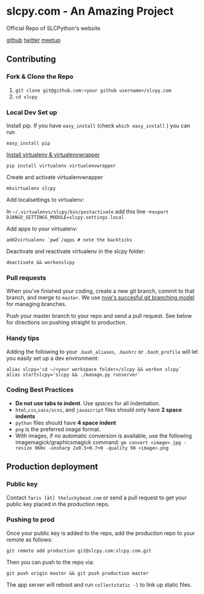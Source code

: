 slcpy.com - An Amazing Project
=========

Official Repo of SLCPython's website

[github](https://github.com/SLCPython)
[twitter](https://twitter.com/slcpy)
[meetup](www.meetup.com/Salt-Lake-City-Python-Web-Developers/)

## Contributing

### Fork & Clone the Repo

1. `git clone git@github.com:<your github username>/slcpy.com`
2. `cd slcpy`

### Local Dev Set up

Install pip. If you have `easy_install` (check `which easy_install` ) you can 
run 

`easy_install pip`

[Install virtualenv & virtualenvwrapper](http://virtualenv.readthedocs.org/en/latest/virtualenv.html)

`pip install virtualenv virtualenvwrapper`

Create and activate virtualenvwrapper

`mkvirtualenv slcpy`

Add localsettings to virtualenv:

In `~/.virtualenvs/slcpy/bin/postactivate` add this line →`export DJANGO_SETTINGS_MODULE=slcpy.settings.local`

Add apps to your virtualenv:

    add2virtualenv `pwd`/apps # note the backticks

Deactivate and reactivate virtualenv in the slcpy folder:

`deactivate && workonslcpy`

### Pull requests

When you've finished your coding, create a new git branch, commit to that branch, and merge to `master`. We use [nvie's succesful git branching model](nvie.com/posts/a-successful-git-branching-model/) for managing branches.

Push your master branch to your repo and send a pull request. See below for directions on pushing straight to production.

### Handy tips

Adding the following to your `.bash_aliases`, `.bashrc` or `.bash_profile` will let you easily set up a dev environment:

    alias slcpy='cd ~/<your workspace folder>/slcpy && workon slcpy`
    alias startslcpy='slcpy && ./manage.py runserver`
    
### Coding Best Practices

* **Do not use tabs to indent**. Use *spaces* for all indentation.
* `html`,`css`,`sass/scss`, and `javascript` files should only have **2 space indents**
* `python` files should have **4 space indent**
* `png` is the preferred image format.
* With images, if no automatic conversion is available, use the following imagemagick/graphicsmagick command: `gm convert <image>.jpg -resize 960x -unsharp 2x0.5+0.7+0 -quality 98 <image>.png`

## Production deployment

### Public key

Contact `faris [ät] theluckybead.com` or send a pull request to get your public key placed in the production repo.

### Pushing to prod

Once your public key is added to the repo, add the production repo to your remote as follows:

    git remote add production git@slcpy.com:slcpy.com.git

Then you can push to the repo via:

    git push origin master && git push production master
    
The app server will reboot and run `collectstatic -l` to link up static files.
